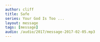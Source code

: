 ```yaml
---
author: cliff
title: Safe
series: Your God Is Too ...
layout: message
tags: [message]
audio: /audio/2017/message-2017-02-05.mp3
---
```

